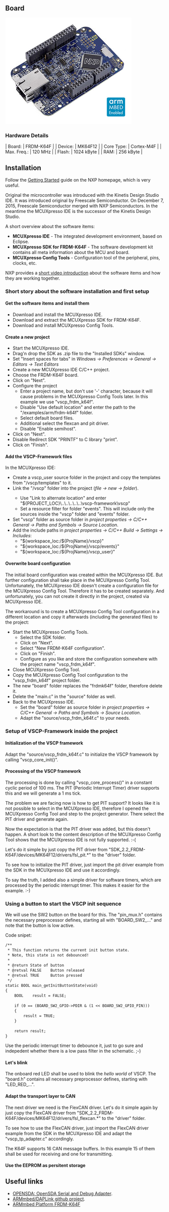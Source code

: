 ## Board

![board](https://github.com/BlueAndi/vscp-framework/blob/master/examples/arm/frdm-k64f/doc/FRDM-K64F-ANGLE.jpg)

### Hardware Details

| Board:  | FRDM-K64F |
| Device: | MK64F12 |
| Core Type: | Cortex-M4F |
| Max. Freq.: | 120 MHz |
| Flash: | 1024 kByte |
| RAM: | 256 kByte |

## Installation

Follow the [Getting Started](https://www.nxp.com/products/microcontrollers-and-processors/arm-based-processors-and-mcus/kinetis-cortex-m-mcus/k-seriesperformancem4/k2x-usb/freedom-development-platform-for-kinetis-k64-k63-and-k24-mcus:FRDM-K64F?tab=In-Depth_Tab) guide on the NXP homepage, which is very useful.

Original the microcontroller was introduced with the Kinetis Design Studio IDE. It was introduced original by Freescale Semiconductor. On December 7, 2015, Freescale Semiconductor merged with NXP Semiconductors.
In the meantime the MCUXpresso IDE is the successor of the Kinetis Design Studio.

A short overview about the software items:
* **MCUXpresso IDE** - The integrated development environment, based on Eclipse. 
* **MCUXpresso SDK for FRDM-K64F** - The software development kit contains all meta information about the MCU and board.
* **MCUXpresso Config Tools** - Configuration tool of the peripheral, pins, clocks, etc.

NXP provides a [short video introduction](https://www.nxp.com/video/:MCUXPRESSO-SW-TOOLS-OVERVIEW) about the software items and how they are working together.

### Short story about the software installation and first setup

#### Get the software items and install them
* Download and install the MCUXpresso IDE.
* Download and extract the MCUXpresso SDK for FRDM-K64F.
* Download and install MCUXpresso Config Tools.

#### Create a new project
* Start the MCUXpresso IDE.
* Drag'n drop the SDK as .zip file to the "Installed SDKs" window.
* Set "Insert spaces for tabs" in *Windows -> Preferences -> General -> Editors -> Text Editors*
* Create a new MCUXpresso IDE C/C++ project.
* Choose the FRDM-K64F board.
* Click on "Next".
* Configure the project
  * Enter a project name, but don't use '-' character, because it will cause problems in the MCUXpresso Config Tools later. In this example we use "vscp_frdm_k64f".
  * Disable "Use default location" and enter the path to the "<vscp-framework>/examples/arm/frdm-k64f" folder.
  * Select default board files.
  * Additional select the flexcan and pit driver.
  * Disable "Enable semihost".
* Click on "Next".
* Disable Redirect SDK "PRINTF" to C library "print".
* Click on "Finish".

#### Add the VSCP-Framework files
In the MCUXpresso IDE:
* Create a vscp_user source folder in the project and copy the templates from "<vscp-framework>/vscp/templates" to it.
* Link the "<vscp-framework>/vscp" folder into the project (*file -> new -> folder*).
  * Use "Link to alternate location" and enter "${PROJECT_LOC}\\..\\..\\..\\..\\..\\vscp-framework\\vscp"
  * Set a resource filter for folder "events". This will include only the sources inside the "vscp" folder and "events" folder.
* Set "vscp" folder as source folder in *project properties -> C/C++ General -> Paths and Symbols -> Source Location*.
* Add the include paths in *project properties -> C/C++ Build -> Settings -> Includes*:
  * "${workspace_loc:/${ProjName}/vscp}"
  * "${workspace_loc:/${ProjName}/vscp/events}"
  * "${workspace_loc:/${ProjName}/vscp_user}"

#### Overwrite board configuration
The initial board configuration was created within the MCUXpresso IDE. But further configuration shall take place in the MCUXpresso Config Tool. Unfortunately, the MCUXpresso IDE doesn't create a configuration file for the MCUXpresso Config Tool. Therefore it has to be created separately. And unfortunately, you can not create it directly in the project, created via MCUXpresso IDE.

The workaround is to create a MCUXpresso Config Tool configuration in a different location and copy it afterwards (including the generated files) to the project:
* Start the MCUXpresso Config Tools.
  * Select the SDK folder.
  * Click on "Next".
  * Select "New FRDM-K64F configuration".
  * Click on "Finish".
  * Configure as you like and store the configuration somewhere with the project name "vscp_frdm_k64f".
* Close MCUXpresso Config Tool.
* Copy the MCUXpresso Config Tool configuration to the "vscp_frdm_k64f" project folder.
* The new "board" folder replaces the "frdmk64f" folder, therefore delete it.
* Delete the "main.c" in the "source" folder as well.
* Back to the MCUXpresso IDE.
  * Set the "board" folder as source folder in *project properties -> C/C++ General -> Paths and Symbols -> Source Location*.
  * Adapt the "source/vscp_frdm_k64f.c" to your needs.

### Setup of VSCP-Framework inside the project

#### Initialization of the VSCP framework
Adapt the "source/vscp_frdm_k64f.c" to initialize the VSCP framework by calling "vscp_core_init()".

#### Processing of the VSCP framework
The processing is done by calling "vscp_core_process()" in a constant cyclic period of 100 ms.
The PIT (Periodic Interrupt Timer) driver supports this and we will generate a 1 ms tick.

The problem we are facing now is how to get PIT support?
It looks like it is not possible to select in the MCUXpresso IDE, therefore I opened the MCUXpresso Config Tool and step to the project generator. There select the PIT driver and generate again.

Now the expectation is that the PIT driver was added, but this doesn't happen. A short look to the content description of the MCUXpresso Config Tool shows that the MCUXpresso IDE is not fully supported. :-(

Let's do it simple by just copy the PIT driver from "SDK_2.2_FRDM-K64F/devices/MK64F12/drivers/fsl_pit.*" to the "driver" folder.

To see how to initialize the PIT driver, just import the pit driver example from the SDK in the MCUXpresso IDE and use it accordingly.

To say the truth, I added also a simple driver for software timers, which are processed by the periodic interrupt timer. This makes it easier for the example. :-)

### Using a button to start the VSCP init sequence
We will use the SW2 button on the board for this. The "pin_mux.h" contains the necessary preprocessor defines, starting all with "BOARD_SW2_..." and note that the button is low active.

Code snipet:
```
/**
 * This function returns the current init button state.
 * Note, this state is not debounced!
 *
 * @return State of button
 * @retval FALSE	Button released
 * @retval TRUE		Button pressed
 */
static BOOL main_getInitButtonState(void)
{
	BOOL	result = FALSE;

	if (0 == (BOARD_SW2_GPIO->PDIR & (1 << BOARD_SW2_GPIO_PIN)))
	{
		result = TRUE;
	}

	return result;
}
```

Use the periodic interrupt timer to debounce it, just to go sure and indepedent whether there is a low pass filter in the schematic. ;-)

#### Let's blink
The onboard red LED shall be used to blink the *hello world* of VSCP. The "board.h" contains all necessary preprocessor defines, starting with "LED_RED_...".

#### Adapt the transport layer to CAN
The next driver we need is the FlexCAN driver. Let's do it simple again by just copy the FlexCAN driver from "SDK_2.2_FRDM-K64F/devices/MK64F12/drivers/fsl_flexcan.*" to the "driver" folder.

To see how to use the FlexCAN driver, just import the FlexCAN driver example from the SDK in the MCUXpresso IDE and adapt the "vscp_tp_adapter.c" accordingly.

The K64F supports 16 CAN message buffers. In this example 15 of them shall be used for receiving and one for transmitting.

#### Use the EEPROM as persitent storage


## Useful links

* [OPENSDA: OpenSDA Serial and Debug Adapter](https://www.nxp.com/support/developer-resources/run-time-software/kinetis-developer-resources/ides-for-kinetis-mcus/opensda-serial-and-debug-adapter:OPENSDA#FRDM-K64F).
* [ARMmbed/DAPLink github project](https://github.com/ARMmbed/DAPLink).
* [ARMmbed Platform FRDM-K64F](https://os.mbed.com/platforms/FRDM-K64F)
